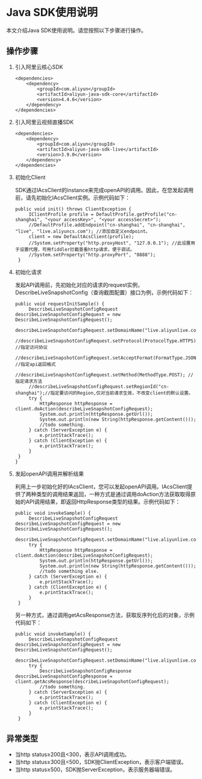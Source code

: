 # Java SDK使用说明

本文介绍Java SDK使用说明。请您按照以下步骤进行操作。

## 操作步骤

1.  引入阿里云核心SDK

    ```
    <dependencies>
        <dependency>    
            <groupId>com.aliyun</groupId>    
            <artifactId>aliyun-java-sdk-core</artifactId>    
            <version>4.4.6</version>
        </dependency>
    </dependencies>
    ```

2.  引入阿里云视频直播SDK

    ```
    <dependencies>
        <dependency>
            <groupId>com.aliyun</groupId>
            <artifactId>aliyun-java-sdk-live</artifactId>
            <version>3.9.0</version>
        </dependency>
    </dependencies>
    ```

3.  初始化Client

    SDK通过IAcsClient的instance来完成openAPI的调用。因此，在您发起调用前，请先初始化IAcsClient实例。示例代码如下：

    ```
    public void init() throws ClientException {
         IClientProfile profile = DefaultProfile.getProfile("cn-shanghai", "<your accessKey>", "<your accessSecret>");
         //DefaultProfile.addEndpoint("cn-shanghai", "cn-shanghai", "live", "live.aliyuncs.com"); //添加自定义endpoint。
         client = new DefaultAcsClient(profile);
         //System.setProperty("http.proxyHost", "127.0.0.1"); //此设置用于设置代理，可用fiddler拦截查看http请求，便于调试。  
         //System.setProperty("http.proxyPort", "8888");
     }
    ```

4.  初始化请求

    发起API调用前，先初始化对应的请求的request实例，DescribeLiveSnapshotConfig（查询截图配置）接口为例，示例代码如下：

    ```
    public void requestInitSample() {
         DescribeLiveSnapshotConfigRequest describeLiveSnapshotConfigRequest = new DescribeLiveSnapshotConfigRequest();
         describeLiveSnapshotConfigRequest.setDomainName("live.aliyunlive.com");
         //describeLiveSnapshotConfigRequest.setProtocol(ProtocolType.HTTPS); //指定访问协议
         //describeLiveSnapshotConfigRequest.setAcceptFormat(FormatType.JSON); //指定api返回格式
         //describeLiveSnapshotConfigRequest.setMethod(MethodType.POST); //指定请求方法
         //describeLiveSnapshotConfigRequest.setRegionId("cn-shanghai");//指定要访问的Region,仅对当前请求生效，不改变client的默认设置。
         try {
             HttpResponse httpResponse = client.doAction(describeLiveSnapshotConfigRequest);
             System.out.println(httpResponse.getUrl());
             System.out.println(new String(httpResponse.getContent()));
             //todo something.
         } catch (ServerException e) {
             e.printStackTrace();
         } catch (ClientException e) {
             e.printStackTrace();
         }
     }
    }
    ```

5.  发起openAPI调用并解析结果

    利用上一步初始化好的IAcsClient，您可以发起openAPI调用。IAcsClient提供了两种类型的调用结果返回，一种方式是通过调用doAction方法获取取得原始的API调用结果，即返回HttpResponse类型的结果。示例代码如下：

    ```
    public void invokeSample() {
         DescribeLiveSnapshotConfigRequest describeLiveSnapshotConfigRequest = new DescribeLiveSnapshotConfigRequest();
         describeLiveSnapshotConfigRequest.setDomainName("live.aliyunlive.com");
         try {
             HttpResponse httpResponse = client.doAction(describeLiveSnapshotConfigRequest);
             System.out.println(httpResponse.getUrl());
             System.out.println(new String(httpResponse.getContent()));
             //todo something else.
         } catch (ServerException e) {
             e.printStackTrace();
         } catch (ClientException e) {
             e.printStackTrace();
         }
     }
    ```

    另一种方式，通过调用getAcsResponse方法，获取反序列化后的对象，示例代码如下：

    ```
    public void invokeSample() {
         DescribeLiveSnapshotConfigRequest describeLiveSnapshotConfigRequest = new DescribeLiveSnapshotConfigRequest();
         describeLiveSnapshotConfigRequest.setDomainName("live.aliyunlive.com");
         try {
             DescribeLiveSnapshotConfigResponse describeLiveSnapshotConfigResponse = client.getAcsResponse(describeLiveSnapshotConfigRequest);
             //todo something.
         } catch (ServerException e) {
             e.printStackTrace();
         } catch (ClientException e) {
             e.printStackTrace();
         }
     }
    ```


## 异常类型

-   当http status≥200且<300，表示API调用成功。
-   当http status≥300且<500，SDK抛ClientException，表示客户端错误。
-   当http status≥500，SDK抛ServerException，表示服务器端错误。

